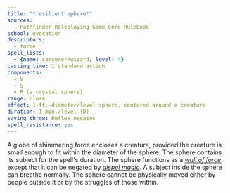 ```yaml
---
title: "*resilient sphere*"
sources:
  - Pathfinder Roleplaying Game Core Rulebook
school: evocation
descriptors:
  - force
spell_lists:
  - {name: sorcerer/wizard, level: 4}
casting_time: 1 standard action
components:
  - V
  - S
  - F (a crystal sphere)
range: close
effect: 1-ft.-diameter/level sphere, centered around a creature
duration: 1 min./level (D)
saving_throw: Reflex negates
spell_resistance: yes
---
```


A globe of shimmering force encloses a creature, provided the creature is small enough to fit within the diameter of the sphere. The sphere contains its subject for the spell's duration. The sphere functions as a [*wall of force*](/spells/wall-of-force/), except that it can be negated by [*dispel magic*](/spells/dispel-magic/). A subject inside the sphere can breathe normally. The sphere cannot be physically moved either by people outside it or by the struggles of those within.

